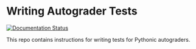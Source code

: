 # Writing Autograder Tests

[![Documentation Status](https://readthedocs.org/projects/writing-autograder-tests/badge/?version=latest)](https://writing-autograder-tests.readthedocs.io/en/latest/?badge=latest)

This repo contains instructions for writing tests for Pythonic autograders.
